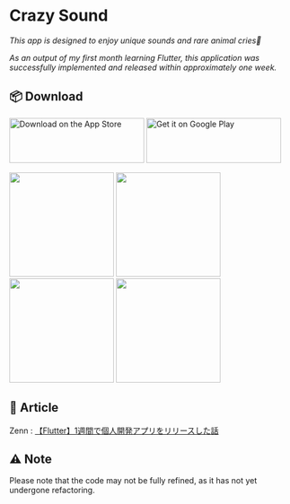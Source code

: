 # Crazy Sound
*This app is designed to enjoy unique sounds and rare animal cries🐶*

*As an output of my first month learning Flutter, this application was successfully implemented and released within approximately one week.*
<br>

## 📦 Download
<a href='https://apps.apple.com/jp/app/crazy-sound/id6462979201?l=en-US'><img alt='Download on the App Store' src='https://github.com/mnengineer/roadmap/assets/126535934/823b92be-2ecf-4aad-868d-ae63c7f04d72' height=80 width=240/></a>
<a href='https://play.google.com/store/apps/details?id=com.masashi.crazy_sound'><img alt='Get it on Google Play' src='https://github.com/mnengineer/roadmap/assets/126535934/37b9741d-411c-449b-be5a-e1343beacf6d' height=80 width=240/></a>

<img src="https://github.com/mnengineer/crazy_sound/assets/126535934/58655bcf-e046-42c0-bdff-64760d90e078" width="186">  <img src="https://github.com/mnengineer/crazy_sound/assets/126535934/79cc0ea2-69aa-479a-8fc8-dfe14f1690a0" width="186">  <img src="https://github.com/mnengineer/crazy_sound/assets/126535934/4301cad0-98ed-40e0-b064-b1a106686003" width="186">  <img src="https://github.com/mnengineer/crazy_sound/assets/126535934/55bd1a3a-a085-4d74-adbf-ddd57014309e" width="186">

## 📝 Article
Zenn : [【Flutter】1週間で個人開発アプリをリリースした話](https://zenn.dev/masashiii/articles/85ad36db7f7eeb)

## ⚠️ Note
Please note that the code may not be fully refined, as it has not yet undergone refactoring.
  
